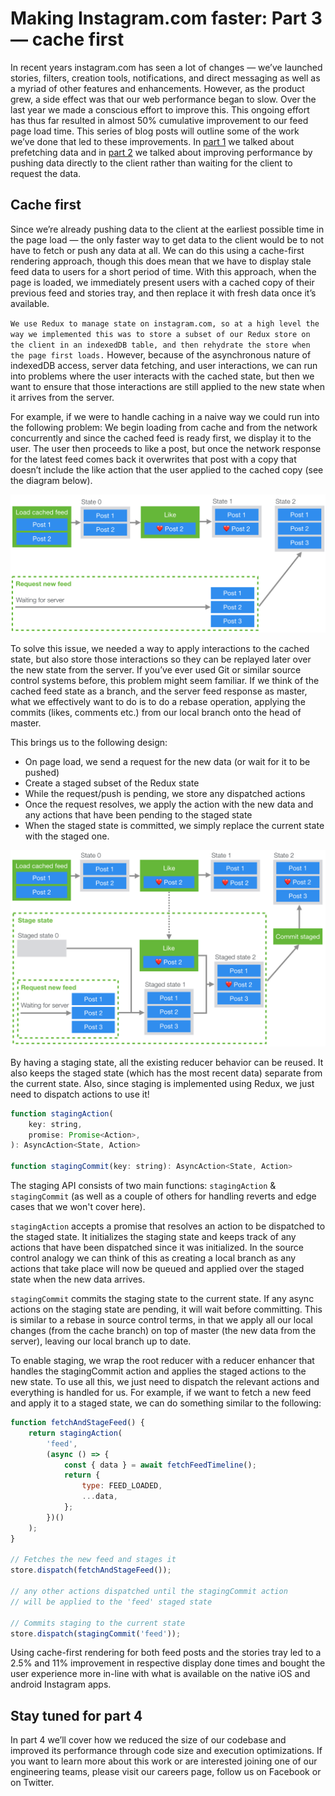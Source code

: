 # Making Instagram.com faster: Part 3 — cache first

In recent years instagram.com has seen a lot of changes — we’ve launched stories, filters, creation tools, notifications, and direct messaging as well as a myriad of other features and enhancements. However, as the product grew, a side effect was that our web performance began to slow. Over the last year we made a conscious effort to improve this. This ongoing effort has thus far resulted in almost 50% cumulative improvement to our feed page load time. This series of blog posts will outline some of the work we’ve done that led to these improvements. In [part 1](https://instagram-engineering.com/making-instagram-com-faster-part-1-62cc0c327538) we talked about prefetching data and in [part 2](https://instagram-engineering.com/making-instagram-com-faster-part-2-f350c8fba0d4) we talked about improving performance by pushing data directly to the client rather than waiting for the client to request the data.

## Cache first

Since we’re already pushing data to the client at the earliest possible time in the page load — the only faster way to get data to the client would be to not have to fetch or push any data at all. We can do this using a cache-first rendering approach, though this does mean that we have to display stale feed data to users for a short period of time. With this approach, when the page is loaded, we immediately present users with a cached copy of their previous feed and stories tray, and then replace it with fresh data once it’s available.

`We use Redux to manage state on instagram.com, so at a high level the way we implemented this was to store a subset of our Redux store on the client in an indexedDB table, and then rehydrate the store when the page first loads.` However, because of the asynchronous nature of indexedDB access, server data fetching, and user interactions, we can run into problems where the user interacts with the cached state, but then we want to ensure that those interactions are still applied to the new state when it arrives from the server.

For example, if we were to handle caching in a naive way we could run into the following problem: We begin loading from cache and from the network concurrently and since the cached feed is ready first, we display it to the user. The user then proceeds to like a post, but once the network response for the latest feed comes back it overwrites that post with a copy that doesn’t include the like action that the user applied to the cached copy (see the diagram below).

![Race conditions when the user interacts with cached data (Redux actions in green, state in grey)](./images/3_1.png)

To solve this issue, we needed a way to apply interactions to the cached state, but also store those interactions so they can be replayed later over the new state from the server. If you’ve ever used Git or similar source control systems before, this problem might seem familiar. If we think of the cached feed state as a branch, and the server feed response as master, what we effectively want to do is to do a rebase operation, applying the commits (likes, comments etc.) from our local branch onto the head of master.

This brings us to the following design:

- On page load, we send a request for the new data (or wait for it to be pushed)
- Create a staged subset of the Redux state
- While the request/push is pending, we store any dispatched actions
- Once the request resolves, we apply the action with the new data and any actions that have been pending to the staged state
- When the staged state is committed, we simply replace the current state with the staged one.

![Fixing interaction race conditions with staging (Redux actions in green, state in grey)](./images/3_2.png)

By having a staging state, all the existing reducer behavior can be reused. It also keeps the staged state (which has the most recent data) separate from the current state. Also, since staging is implemented using Redux, we just need to dispatch actions to use it!

```js
function stagingAction(
    key: string,
    promise: Promise<Action>,
): AsyncAction<State, Action>

function stagingCommit(key: string): AsyncAction<State, Action>
```

The staging API consists of two main functions: `stagingAction` & `stagingCommit` (as well as a couple of others for handling reverts and edge cases that we won't cover here).

`stagingAction` accepts a promise that resolves an action to be dispatched to the staged state. It initializes the staging state and keeps track of any actions that have been dispatched since it was initialized. In the source control analogy we can think of this as creating a local branch as any actions that take place will now be queued and applied over the staged state when the new data arrives.

`stagingCommit` commits the staging state to the current state. If any async actions on the staging state are pending, it will wait before committing. This is similar to a rebase in source control terms, in that we apply all our local changes (from the cache branch) on top of master (the new data from the server), leaving our local branch up to date.

To enable staging, we wrap the root reducer with a reducer enhancer that handles the stagingCommit action and applies the staged actions to the new state. To use all this, we just need to dispatch the relevant actions and everything is handled for us. For example, if we want to fetch a new feed and apply it to a staged state, we can do something similar to the following:

```js
function fetchAndStageFeed() {
    return stagingAction(
        'feed',
        (async () => {
            const { data } = await fetchFeedTimeline();
            return {
                type: FEED_LOADED,
                ...data,
            };
        })()
    );
}

// Fetches the new feed and stages it
store.dispatch(fetchAndStageFeed());

// any other actions dispatched until the stagingCommit action
// will be applied to the 'feed' staged state

// Commits staging to the current state
store.dispatch(stagingCommit('feed'));
```

Using cache-first rendering for both feed posts and the stories tray led to a 2.5% and 11% improvement in respective display done times and bought the user experience more in-line with what is available on the native iOS and android Instagram apps.

## Stay tuned for part 4

In part 4 we’ll cover how we reduced the size of our codebase and improved its performance through code size and execution optimizations. If you want to learn more about this work or are interested joining one of our engineering teams, please visit our careers page, follow us on Facebook or on Twitter.
